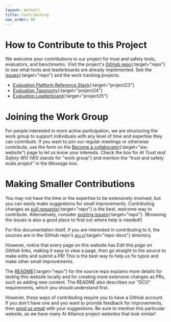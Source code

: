 ```yaml
---
layout: default
title: Contributing
nav_order: 90
---
```


# How to Contribute to this Project

We welcome your contributions to our project for trust and safety tools, evaluators, and benchmarks. Visit the project's [GitHub repo](https://github.com/The-AI-Alliance/trust-safety-evals/){:target="repo"} to see what tools and leaderboards are already implemented. See the [issues](https://github.com/The-AI-Alliance/trust-safety-evals/issues){:target="repo"} and the work tracking projects:

* [Evaluation Platform Reference Stack](https://github.com/orgs/The-AI-Alliance/projects/23/views/1){:target="project23"}
* [Evaluation Taxonomy](https://github.com/orgs/The-AI-Alliance/projects/24/views/1){:target="project24"}
* [Evaluation Leaderboard](https://github.com/orgs/The-AI-Alliance/projects/25/views/1){:target="project25"}

# Joining the Work Group

For people interested in more active participation, we are structuring the work group to support individuals with any level of time and expertise they can contribute. If you want to join our regular meetings or otherwise contribute, use the form on the [Become a collaborator](https://thealliance.ai/become-a-collaborator){:target="aia-website"} page to let us know your interests. Check the box for _AI Trust and Safety WG_ (WG stands for &ldquo;work group&rdquo;) and mention the &ldquo;trust and safety evals project&rdquo; in the _Message_ box.

# Making Smaller Contributions

You may not have the time or the expertise to be extensively involved, but you can easily make suggestions for small improvements. Contributing changes as [pull requests](https://github.com/The-AI-Alliance/trust-safety-evals/pulls){:target="repo"} is the best, welcome way to contribute. Alternatively, consider [posting issues](https://github.com/The-AI-Alliance/trust-safety-evals/issues){:target="repo"}. (Browsing the issues is also a good place to find out where help is needed!) 

For this documentation itself, if you are interested in contributing to it, the sources are in the GitHub repo's [`docs`](https://github.com/The-AI-Alliance/trust-safety-evals/tree/main/docs){:target="repo-docs"} directory. 

However, notice that every page on this website has _Edit this page on GitHub_ links, making it easy to view a page, then go straight to the source to make edits and submit a PR! This is the best way to help us fix typos and make other small improvements.

The [README](https://github.com/The-AI-Alliance/trust-safety-evals){:target="repo"} for the source repo explains more details for testing this website locally and for creating more extensive changes as PRs, such as adding new content. The README also describes our "DCO" requirements, which you should understand first.

However, these ways of contributing require you to have a GitHub account. If you don't have one and you want to provide feedback for improvements, then [send us email](mailto:contact@thealliance.ai) with your suggestions. Be sure to mention this particular website, as we have many AI Alliance project websites that look similar!

